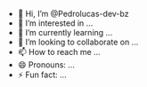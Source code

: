 - 👋 Hi, I’m @Pedrolucas-dev-bz
- 👀 I’m interested in ...
- 🌱 I’m currently learning ...
- 💞️ I’m looking to collaborate on ...
- 📫 How to reach me ...
- 😄 Pronouns: ...
- ⚡ Fun fact: ...

<!---
Pedrolucas-dev-bz/Pedrolucas-dev-bz is a ✨ special ✨ repository because its `README.md` (this file) appears on your GitHub profile.
You can click the Preview link to take a look at your changes.
--->
